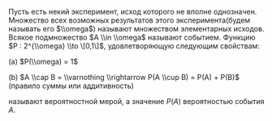 Пусть есть некий эксперимент, исход которого не вполне однозначен.
Множество всех возможных результатов этого эксперимента(будем
называть его $\\omega$) называют множеством элементарных исходов.
Всякое подмножество $A \\in \\omega$ называют событием. Функцию $P :
2^{\\omega} \\to \[0,1\]$, удовлетворяющую следующим свойствам:

(a) $P(\\omega) = 1$

(b) $A \\cap B = \\varnothing \\rightarrow P(A \\cup B) = P(A) + P(B)$
(правило суммы или аддитивность)

называют вероятностной мерой, а значение $P(A)$ вероятностью события
$A$.